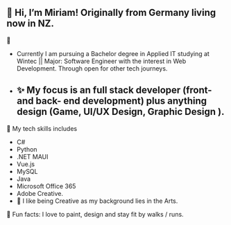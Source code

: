 👋
Hi, I’m Miriam!
Originally from Germany living now in NZ.
 - 
  👀
  - Currently I am pursuing a Bachelor degree in Applied IT studying at Wintec || Major: Software Engineer with the interest in Web Development. Through open for other tech journeys. 
- ✨ My focus is an full stack developer (front- and back- end development) plus anything design (Game, UI/UX Design,
  Graphic Design ).
  -
🧩 My tech skills includes
- C#
- Python
- .NET MAUI
- Vue.js
- MySQL
- Java
- Microsoft Office 365
- Adobe Creative.
- 🎨 I like being Creative as my background lies in the Arts.
 



🏹 Fun facts: I love to paint, design and stay fit by walks / runs.

